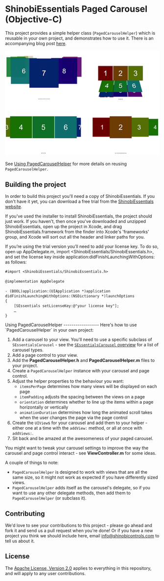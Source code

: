 ShinobiEssentials Paged Carousel (Objective-C)
=====================

This project provides a simple helper class (`PagedCarouselHelper`) which is reusable in your own project, and demonstrates how to use it. There is an accompanying blog post [here](http://www.shinobicontrols.com/blog/posts/2014/02/11/building-a-paged-carousel).

![Screenshot](screenshot.png?raw=true)

See [Using PagedCarouselHelper](#PagedCarouselHelper) for more details on reusing `PagedCarouselHelper`.

Building the project
------------------

In order to build this project you'll need a copy of ShinobiEssentials. If you don't have it yet, you can download a free trial from the [ShinobiEssentials website](http://www.shinobicontrols.com/ios/shinobiessentials/).

If you've used the installer to install ShinobiEssentials, the project should just work. If you haven't, then once you've downloaded and unzipped ShinobiEssentials, open up the project in Xcode, and drag ShinobiEssentials.framework from the finder into Xcode's 'frameworks' group, and Xcode will sort out all the header and linker paths for you.

If you’re using the trial version you’ll need to add your license key. To do so, open up AppDelegate.m, import <ShinobiEssentials/ShinobiEssentials.h>, and set the license key inside application:didFinishLaunchingWithOptions: as follows:

    #import <ShinobiEssentials/ShinobiEssentials.h>

    @implementation AppDelegate

    - (BOOL)application:(UIApplication *)application didFinishLaunchingWithOptions:(NSDictionary *)launchOptions
    {
        [SEssentials setLicenseKey:@"your license key"];
        …
    }

<a name="PagedCarouselHelper"/>
Using PagedCarouselHelper
------------------
Here's how to use `PagedCarouselHelper` in your own project:

1. Add a carousel to your view. You'll need to use a specific subclass of `SEssentialsCarousel` - see the [`SEssentialsCarousel` overview](http://www.shinobicontrols.com/docs/ShinobiControls/ShinobiEssentials/2.5.1/Standard/Normal/Classes/SEssentialsCarousel.html#overview) for a list of carousel types. 
2. Add a page control to your view.
3. Add the **PagedCarouselHelper.h** and **PagedCarouselHelper.m** files to your project.
4. Create a `PagedCarouselHelper` instance with your carousel and page control.
5. Adjust the helper properties to the behaviour you want:
    * `itemsPerPage` determines how many views will be displayed on each page
    * `itemPadding` adjusts the spacing between the views on a page
    * `orientation` determines whether to line up the items within a page horizontally or vertically
    * `animationDuration` determines how long the animated scroll takes when the user changes the page via the page control
6. Create the `UIView`s for your carousel and add them to your helper - either one at a time with the `addView:` method, or all at once with `addViews:`.
7. Sit back and be amazed at the awesomeness of your paged carousel.

You might want to tweak your carousel settings to improve the way the carousel and page control interact - see **ViewController.m** for some ideas.

A couple of things to note:

* `PagedCarouselHelper` is designed to work with views that are all the same size, so it might not work as expected if you have differently sized views.
* `PagedCarouselHelper` adds itself as the carousel's delegate, so if you want to use any other delegate methods, then add them to `PagedCarouselHelper` (or subclass it).

Contributing
------------

We'd love to see your contributions to this project - please go ahead and fork it and send us a pull request when you're done! Or if you have a new project you think we should include here, email info@shinobicontrols.com to tell us about it.

License
-------

The [Apache License, Version 2.0](license.txt) applies to everything in this repository, and will apply to any user contributions.

